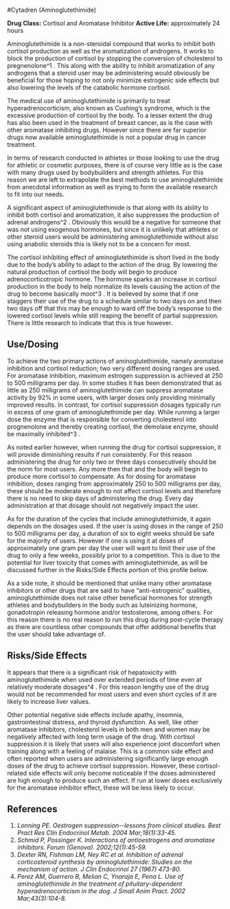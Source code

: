 #Cytadren (Aminoglutethimide)

**Drug Class:** Cortisol and Aromatase Inhibitor
**Active Life:** approximately 24 hours

Aminoglutethimide is a non-steroidal compound that works to inhibit both cortisol production as well as the aromatization of androgens. It works to block the production of cortisol by stopping the conversion of cholesterol to pregnenolone^1 . This along with the ability to inhibit aromatization of any androgens that a steroid user may be administering would obviously be beneficial for those hoping to not only minimize estrogenic side effects but also lowering the levels of the catabolic hormone cortisol. 

The medical use of aminoglutethimide is primarily to treat hyperadrenocorticism, also known as Cushing’s syndrome, which is the excessive production of cortisol by the body. To a lesser extent the drug has also been used in the treatment of breast cancer, as is the case with other aromatase inhibiting drugs. However since there are far superior drugs now available aminoglutethimide is not a popular drug in cancer treatment. 

In terms of research conducted in athletes or those looking to use the drug for athletic or cosmetic purposes, there is of course very little as is the case with many drugs used by bodybuilders and strength athletes. For this reason we are left to extrapolate the best methods to use aminoglutethimide from anecdotal information as well as trying to form the available research to fit into our needs. 

A significant aspect of aminoglutethimide is that along with its ability to inhibit both cortisol and aromatization, it also suppresses the production of adrenal androgens^2 . Obviously this would be a negative for someone that was not using exogenous hormones, but since it is unlikely that athletes or other steroid users would be administering aminoglutethimide without also using anabolic steroids this is likely not to be a concern for most. 

The cortisol inhibiting effect of aminoglutethimide is short lived in the body due to the body’s ability to adapt to the action of the drug. By lowering the natural production of cortisol the body will begin to produce adrenocorticotropic hormone. The hormone sparks an increase in cortisol production in the body to help normalize its levels causing the action of the drug to become basically moot^3 . It is believed by some that if one staggers their use of the drug to a schedule similar to two days on and then two days off that this may be enough to ward off the body’s response to the lowered cortisol levels while still reaping the benefit of partial suppression. There is little research to indicate that this is true however. 

## Use/Dosing

To achieve the two primary actions of aminoglutethimide, namely aromatase inhibition and cortisol reduction; two very different dosing ranges are used. For aromatase inhibition, maximum estrogen suppression is achieved at 250 to 500 milligrams per day. In some studies it has been demonstrated that as little as 250 milligrams of aminoglutethimide can suppress aromatase activity by 92% in some users, with larger doses only providing minimally improved results. In contrast, for cortisol suppression dosages typically run in excess of one gram of aminoglutethimide per day. While running a larger dose the enzyme that is responsible for converting cholesterol into prognenolone and thereby creating cortisol, the demolase enzyme, should be maximally inhibited^3 . 

As noted earlier however, when running the drug for cortisol suppression, it will provide diminishing results if run consistently. For this reason administering the drug for only two or three days consecutively should be the norm for most users. Any more then that and the body will begin to produce more cortisol to compensate. As for dosing for aromatase inhibition, doses ranging from approximately 250 to 500 milligrams per day, these should be moderate enough to not affect cortisol levels and therefore there is no need to skip days of administering the drug. Every day administration at that dosage should not negatively impact the user.

As for the duration of the cycles that include aminoglutethimide, it again depends on the dosages used. If the user is using doses in the range of 250 to 500 milligrams per day, a duration of six to eight weeks should be safe for the majority of users. However if one is using it at doses of approximately one gram per day the user will want to limit their use of the drug to only a few weeks, possibly prior to a competition. This is due to the potential for liver toxicity that comes with aminoglutethimide, as will be discussed further in the Risks/Side Effects portion of this profile below.

As a side note, it should be mentioned that unlike many other aromatase inhibitors or other drugs that are said to have “anti-estrogenic” qualities, aminoglutethimide does not raise other beneficial hormones for strength athletes and bodybuilders in the body such as luteinizing hormone, gonadotropin releasing hormone and/or testosterone, among others. For this reason there is no real reason to run this drug during post-cycle therapy as there are countless other compounds that offer additional benefits that the user should take advantage of. 

## Risks/Side Effects

It appears that there is a significant risk of hepatoxicity with aminoglutethimide when used over extended periods of time even at relatively moderate dosages^4 . For this reason lengthy use of the drug would not be recommended for most users and even short cycles of it are likely to increase liver values. 

Other potential negative side effects include apathy, insomnia, gastrointestinal distress, and thyroid dysfunction. As well, like other aromatase inhibitors, cholesterol levels in both men and women may be negatively affected with long term usage of the drug. With cortisol suppression it is likely that users will also experience joint discomfort when training along with a feeling of malaise. This is a common side effect and often reported when users are administering significantly large enough doses of the drug to achieve cortisol suppression. However, these cortisol-related side effects will only become noticeable if the doses administered are high enough to produce such an effect. If run at lower doses exclusively for the aromatase inhibitor effect, these will be less likely to occur. 

## References

1. *Lonning PE. Oestrogen suppression--lessons from clinical studies. Best Pract Res Clin Endocrinol Metab. 2004 Mar;18(1):33-45.*
2. *Schmid P, Possinger K. Interactions of antioestrogens and aromatase inhibitors. Forum (Genova). 2002;12(1):45-59.*
3. *Dexter RN, Fishman LM, Ney RC et al. Inhibition of adrenal corticosteroid synthesis by aminoglutethimide: Studies on the mechanism of action. J Clin Endocrinol 27 (1967) 473-80.*
4. *Perez AM, Guerrero B, Melian C, Ynaraja E, Pena L. Use of aminoglutethimide in the treatment of pituitary-dependent hyperadrenocorticism in the dog. J Small Anim Pract. 2002 Mar;43(3):104-8.*